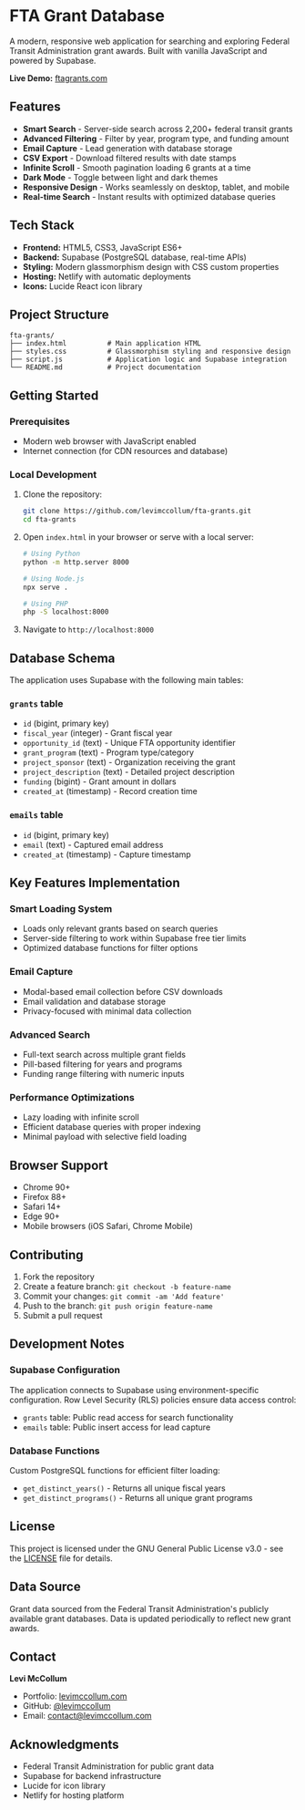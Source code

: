 # FTA Grant Database

A modern, responsive web application for searching and exploring Federal Transit Administration grant awards. Built with vanilla JavaScript and powered by Supabase.

**Live Demo:** [ftagrants.com](https://ftagrants.com)

## Features

- **Smart Search** - Server-side search across 2,200+ federal transit grants
- **Advanced Filtering** - Filter by year, program type, and funding amount
- **Email Capture** - Lead generation with database storage
- **CSV Export** - Download filtered results with date stamps
- **Infinite Scroll** - Smooth pagination loading 6 grants at a time
- **Dark Mode** - Toggle between light and dark themes
- **Responsive Design** - Works seamlessly on desktop, tablet, and mobile
- **Real-time Search** - Instant results with optimized database queries

## Tech Stack

- **Frontend:** HTML5, CSS3, JavaScript ES6+
- **Backend:** Supabase (PostgreSQL database, real-time APIs)
- **Styling:** Modern glassmorphism design with CSS custom properties
- **Hosting:** Netlify with automatic deployments
- **Icons:** Lucide React icon library

## Project Structure

```
fta-grants/
├── index.html          # Main application HTML
├── styles.css          # Glassmorphism styling and responsive design
├── script.js           # Application logic and Supabase integration
└── README.md           # Project documentation
```

## Getting Started

### Prerequisites
- Modern web browser with JavaScript enabled
- Internet connection (for CDN resources and database)

### Local Development
1. Clone the repository:
   ```bash
   git clone https://github.com/levimccollum/fta-grants.git
   cd fta-grants
   ```

2. Open `index.html` in your browser or serve with a local server:
   ```bash
   # Using Python
   python -m http.server 8000
   
   # Using Node.js
   npx serve .
   
   # Using PHP
   php -S localhost:8000
   ```

3. Navigate to `http://localhost:8000`

## Database Schema

The application uses Supabase with the following main tables:

### `grants` table
- `id` (bigint, primary key)
- `fiscal_year` (integer) - Grant fiscal year
- `opportunity_id` (text) - Unique FTA opportunity identifier
- `grant_program` (text) - Program type/category
- `project_sponsor` (text) - Organization receiving the grant
- `project_description` (text) - Detailed project description
- `funding` (bigint) - Grant amount in dollars
- `created_at` (timestamp) - Record creation time

### `emails` table
- `id` (bigint, primary key)
- `email` (text) - Captured email address
- `created_at` (timestamp) - Capture timestamp

## Key Features Implementation

### Smart Loading System
- Loads only relevant grants based on search queries
- Server-side filtering to work within Supabase free tier limits
- Optimized database functions for filter options

### Email Capture
- Modal-based email collection before CSV downloads
- Email validation and database storage
- Privacy-focused with minimal data collection

### Advanced Search
- Full-text search across multiple grant fields
- Pill-based filtering for years and programs
- Funding range filtering with numeric inputs

### Performance Optimizations
- Lazy loading with infinite scroll
- Efficient database queries with proper indexing
- Minimal payload with selective field loading

## Browser Support

- Chrome 90+
- Firefox 88+
- Safari 14+
- Edge 90+
- Mobile browsers (iOS Safari, Chrome Mobile)

## Contributing

1. Fork the repository
2. Create a feature branch: `git checkout -b feature-name`
3. Commit your changes: `git commit -am 'Add feature'`
4. Push to the branch: `git push origin feature-name`
5. Submit a pull request

## Development Notes

### Supabase Configuration
The application connects to Supabase using environment-specific configuration. Row Level Security (RLS) policies ensure data access control:

- `grants` table: Public read access for search functionality
- `emails` table: Public insert access for lead capture

### Database Functions
Custom PostgreSQL functions for efficient filter loading:
- `get_distinct_years()` - Returns all unique fiscal years
- `get_distinct_programs()` - Returns all unique grant programs

## License

This project is licensed under the GNU General Public License v3.0 - see the [LICENSE](LICENSE) file for details.

## Data Source

Grant data sourced from the Federal Transit Administration's publicly available grant databases. Data is updated periodically to reflect new grant awards.

## Contact

**Levi McCollum**
- Portfolio: [levimccollum.com](https://levimccollum.com)
- GitHub: [@levimccollum](https://github.com/levimccollum)
- Email: [contact@levimccollum.com](mailto:contact@levimccollum.com)

## Acknowledgments

- Federal Transit Administration for public grant data
- Supabase for backend infrastructure
- Lucide for icon library
- Netlify for hosting platform